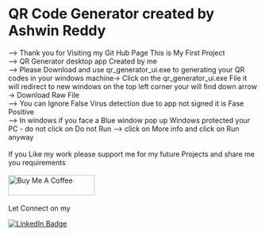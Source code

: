 # QR Code Generator created by Ashwin Reddy
 --> Thank you for Visiting my Git Hub Page This is My First Project <br />
--> QR Generator desktop app Created by me <br />
--> Please Download and use qr_generator_ui.exe to generating your QR codes in your windows machine->      Click on the qr_generator_ui.exe File it will redirect to new windows on the top left corner your will find down arrow ->    Download Raw File  <br />
--> You can Ignore False Virus detection due to app not signed  it is Fase Positive <br />
--> In windows if you face a Blue window pop up Windows protected your PC - do not click on Do not Run --> click on More info and click on Run anyway <br />
<br />
If you Like my work please support me for my future Projects and share me you requirements  <br />
<br />
<a href="https://buymeacoffee.com/ashwinreddy" target="_blank"><img src="https://cdn.buymeacoffee.com/buttons/default-orange.png" alt="Buy Me A Coffee" height="41" width="174"></a><br />
<br />
Let Connect on my
<div id="badges">
  <a href="https://www.linkedin.com/in/ashwin-reddy143/">
    <img src="https://img.shields.io/badge/LinkedIn-blue?style=for-the-badge&logo=linkedin&logoColor=white" alt="LinkedIn Badge"/>
  </a>

